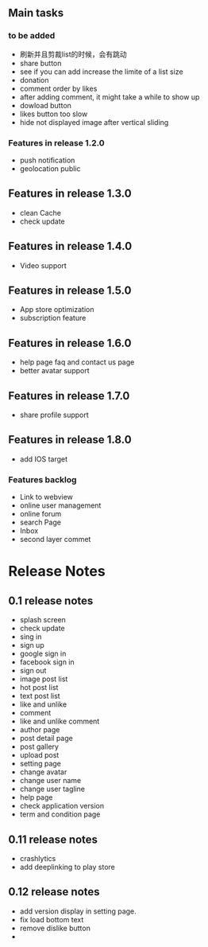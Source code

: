 ## Main tasks

### to be added
- 刷新并且剪裁list的时候，会有跳动
- share button
- see if you can add increase the limite of a list size
- donation
- comment order by likes
- after adding comment, it might take a while to show up
- dowload button
- likes button too slow
- hide not displayed image after vertical sliding

### Features in release 1.2.0
- push notification
- geolocation public

## Features in release 1.3.0
- clean Cache
- check update

## Features in release 1.4.0
- Video support

## Features in release 1.5.0
- App store optimization
- subscription feature

## Features in release 1.6.0
- help page faq and contact us page
- better avatar support

## Features in release 1.7.0
- share profile support

## Features in release 1.8.0
- add IOS target

### Features backlog
- Link to webview
- online user management
- online forum
- search Page
- Inbox
- second layer commet

# Release Notes

## 0.1 release notes
- splash screen
- check update
- sing in
- sign up
- google sign in
- facebook sign in
- sign out
- image post list
- hot post list
- text post list
- like and unlike
- comment
- like and unlike comment
- author page
- post detail page
- post gallery
- upload post
- setting page
- change avatar
- change user name
- change user tagline
- help page
- check application version
- term and condition page

## 0.11 release notes
- crashlytics
- add deeplinking to play store

## 0.12 release notes
- add version display in setting page.
- fix load bottom text
- remove dislike button
- 